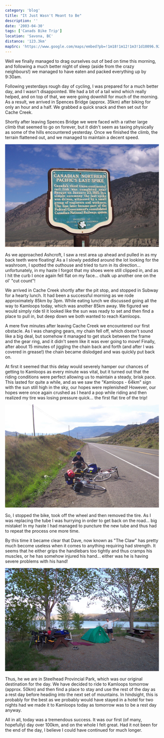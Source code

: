 ```yaml
---
category: 'blog'
title: "It Just Wasn't Meant to Be"
description: ''
date: '2003-04-30'
tags: ['Canads Bike Trip']
location: 'Savona, BC'
distance: '123.3km'
mapSrc: 'https://www.google.com/maps/embed?pb=!1m18!1m12!1m3!1d10096.921020835123!2d-120.8525237563502!3d50.75276407229006!2m3!1f0!2f0!3f0!3m2!1i1024!2i768!4f13.1!3m3!1m2!1s0x54802f53081e1f41%3A0x6911970fbf5ab044!2sSavona%2C%20BC%20V0K%202J0!5e0!3m2!1sen!2sca!4v1609169701575!5m2!1sen!2sca'
---
```

Well we finally managed to drag ourselves out of bed on time this morning, and following a much better night of sleep (aside from the crazy neighbours!) we managed to have eaten and packed everything up by 9:30am.

Following yesterdays rough day of cycling, I was prepared for a much better day, and I wasn't disappointed. We had a bit of a tail wind which really helped, and on top of that, we were going downhill for much of the morning. As a result, we arrived in Spences Bridge (approx. 35km) after biking for only an hour and a half. We grabbed a quick snack and then set out for Cache Creek.

Shortly after leaving Spences Bridge we were faced with a rather large climb that seemed to go on forever, but it didn't seem as taxing physically as some of the hills encountered yesterday. Once we finished the climb, the terrain flattened out, and we managed to maintain a decent speed.

![](./can_bike_trip_039.jpg)

As we approached Ashcroft, I saw a rest area up ahead and pulled in as my back teeth were floating! As a I slowly peddled around the lot looking for the washroom, I spotted the outhouse and tried to turn in its direction... unfortunately, in my haste I forgot that my shoes were still clipped in, and as I hit the curb I once again fell flat on my face... chalk up another one on the ol' "cut count"!

We arrived in Cache Creek shortly after the pit stop, and stopped in Subway for a hearty lunch. It had been a successful morning as we rode approximately 85km by 3pm. While eating lunch we discussed going all the way to Kamloops today, which was another 85km away. We figured we would simply ride til it looked like the sun was ready to set and then find a place to pull in, but deep down we both wanted to reach Kamloops.

A mere five minutes after leaving Cache Creek we encountered our first obstacle. As I was changing gears, my chain fell off, which doesn't sound like a big deal, but somehow it managed to get stuck between the frame and the gear ring, and it didn't seem like it was ever going to move! Finally, after about 15 minutes of jiggling the chain back and forth (and after I was covered in grease!) the chain became dislodged and was quickly put back on.

At first it seemed that this delay would severely hamper our chances of getting to Kamloops as every minute was vital, but it turned out that the riding conditions were perfect allowing us to maintain a steady, brisk pace. This lasted for quite a while, and as we saw the "Kamloops - 64km" sign with the sun still high in the sky, our hopes were replenished! However, our hopes were once again crushed as I heard a pop while riding and then realized my tire was losing pressure quick... the first flat tire of the trip!

![](./can_bike_trip_040.jpg)

So, I stopped the bike, took off the wheel and then removed the tire. As I was replacing the tube I was hurrying in order to get back on the road... big mistake! In my haste I had managed to puncture the new tube and thus had to repeat the process one more time.

By this time it became clear that Dave, now known as "The Claw" has pretty much become useless when it comes to anything requiring had strength. It seems that he either grips the handlebars too tightly and thus cramps his muscles, or he has somehow injured his hand... either was he is having severe problems with his hand!

![](./can_bike_trip_041.jpg)

Thus, he we are in Steelhead Provincial Park, which was our original destination for the day. We have decided to ride to Kamloops tomorrow (approx. 50km) and then find a place to stay and use the rest of the day as a rest day before heading into the next set of mountains. In hindsight, this is probably for the best as we probably would have stayed in a hotel for two nights had we made it to Kamloops today as tomorrow was to be a rest day anyway.

All in all, today was a tremendous success. It was our first (of many, hopefully) day over 100km, and on the whole I felt great. Had it not been for the end of the day, I believe I could have continued for much longer.